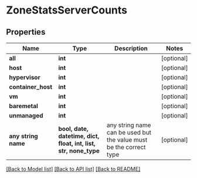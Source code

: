 # ZoneStatsServerCounts


## Properties
Name | Type | Description | Notes
------------ | ------------- | ------------- | -------------
**all** | **int** |  | [optional] 
**host** | **int** |  | [optional] 
**hypervisor** | **int** |  | [optional] 
**container_host** | **int** |  | [optional] 
**vm** | **int** |  | [optional] 
**baremetal** | **int** |  | [optional] 
**unmanaged** | **int** |  | [optional] 
**any string name** | **bool, date, datetime, dict, float, int, list, str, none_type** | any string name can be used but the value must be the correct type | [optional]

[[Back to Model list]](../README.md#documentation-for-models) [[Back to API list]](../README.md#documentation-for-api-endpoints) [[Back to README]](../README.md)


